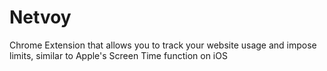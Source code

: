 # Netvoy
Chrome Extension that allows you to track your website usage and impose limits, similar to Apple's Screen Time function on iOS
